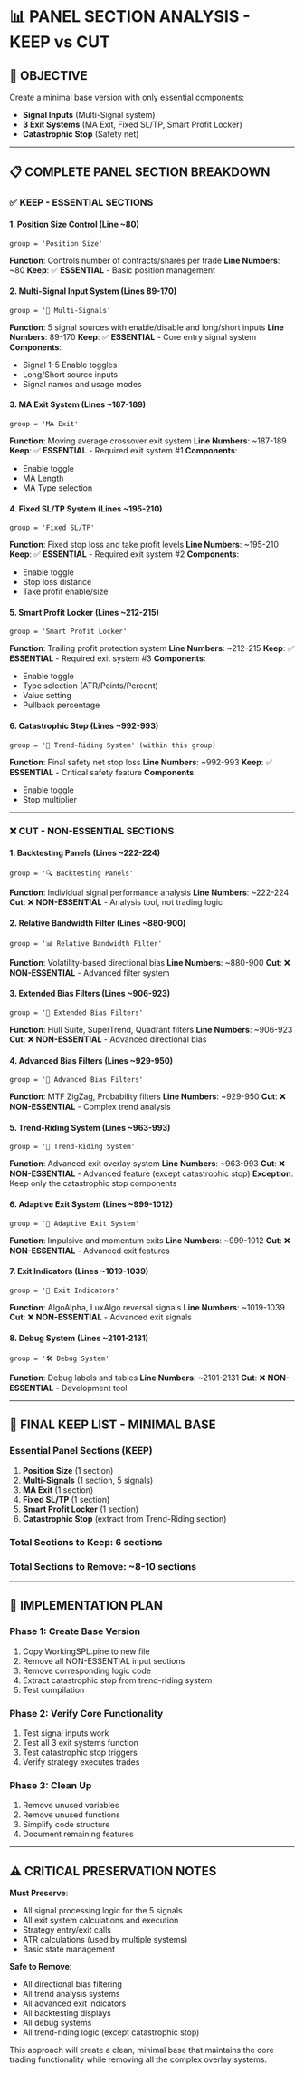 # 📊 PANEL SECTION ANALYSIS - KEEP vs CUT

## 🎯 **OBJECTIVE**
Create a minimal base version with only essential components:
- **Signal Inputs** (Multi-Signal system)
- **3 Exit Systems** (MA Exit, Fixed SL/TP, Smart Profit Locker)  
- **Catastrophic Stop** (Safety net)

---

## 📋 **COMPLETE PANEL SECTION BREAKDOWN**

### ✅ **KEEP - ESSENTIAL SECTIONS**

#### **1. Position Size Control (Line ~80)**
```pinescript
group = 'Position Size'
```
**Function**: Controls number of contracts/shares per trade
**Line Numbers**: ~80
**Keep**: ✅ **ESSENTIAL** - Basic position management

#### **2. Multi-Signal Input System (Lines 89-170)**
```pinescript
group = '🔄 Multi-Signals'
```
**Function**: 5 signal sources with enable/disable and long/short inputs
**Line Numbers**: 89-170
**Keep**: ✅ **ESSENTIAL** - Core entry signal system
**Components**:
- Signal 1-5 Enable toggles
- Long/Short source inputs  
- Signal names and usage modes

#### **3. MA Exit System (Lines ~187-189)**
```pinescript
group = 'MA Exit'
```
**Function**: Moving average crossover exit system
**Line Numbers**: ~187-189
**Keep**: ✅ **ESSENTIAL** - Required exit system #1
**Components**:
- Enable toggle
- MA Length
- MA Type selection

#### **4. Fixed SL/TP System (Lines ~195-210)**
```pinescript
group = 'Fixed SL/TP'
```
**Function**: Fixed stop loss and take profit levels
**Line Numbers**: ~195-210  
**Keep**: ✅ **ESSENTIAL** - Required exit system #2
**Components**:
- Enable toggle
- Stop loss distance
- Take profit enable/size

#### **5. Smart Profit Locker (Lines ~212-215)**
```pinescript
group = 'Smart Profit Locker'
```
**Function**: Trailing profit protection system
**Line Numbers**: ~212-215
**Keep**: ✅ **ESSENTIAL** - Required exit system #3
**Components**:
- Enable toggle
- Type selection (ATR/Points/Percent)
- Value setting
- Pullback percentage

#### **6. Catastrophic Stop (Lines ~992-993)**
```pinescript
group = '🎯 Trend-Riding System' (within this group)
```
**Function**: Final safety net stop loss
**Line Numbers**: ~992-993
**Keep**: ✅ **ESSENTIAL** - Critical safety feature
**Components**:
- Enable toggle
- Stop multiplier

---

### ❌ **CUT - NON-ESSENTIAL SECTIONS**

#### **1. Backtesting Panels (Lines ~222-224)**
```pinescript
group = '🔍 Backtesting Panels'
```
**Function**: Individual signal performance analysis
**Line Numbers**: ~222-224
**Cut**: ❌ **NON-ESSENTIAL** - Analysis tool, not trading logic

#### **2. Relative Bandwidth Filter (Lines ~880-900)**
```pinescript
group = '📊 Relative Bandwidth Filter'
```
**Function**: Volatility-based directional bias
**Line Numbers**: ~880-900
**Cut**: ❌ **NON-ESSENTIAL** - Advanced filter system

#### **3. Extended Bias Filters (Lines ~906-923)**
```pinescript
group = '🎯 Extended Bias Filters'
```
**Function**: Hull Suite, SuperTrend, Quadrant filters
**Line Numbers**: ~906-923
**Cut**: ❌ **NON-ESSENTIAL** - Advanced directional bias

#### **4. Advanced Bias Filters (Lines ~929-950)**
```pinescript
group = '🎯 Advanced Bias Filters'
```
**Function**: MTF ZigZag, Probability filters
**Line Numbers**: ~929-950
**Cut**: ❌ **NON-ESSENTIAL** - Complex trend analysis

#### **5. Trend-Riding System (Lines ~963-993)**
```pinescript
group = '🎯 Trend-Riding System'
```
**Function**: Advanced exit overlay system
**Line Numbers**: ~963-993
**Cut**: ❌ **NON-ESSENTIAL** - Advanced feature (except catastrophic stop)
**Exception**: Keep only the catastrophic stop components

#### **6. Adaptive Exit System (Lines ~999-1012)**
```pinescript
group = '🎯 Adaptive Exit System'
```
**Function**: Impulsive and momentum exits
**Line Numbers**: ~999-1012
**Cut**: ❌ **NON-ESSENTIAL** - Advanced exit features

#### **7. Exit Indicators (Lines ~1019-1039)**
```pinescript
group = '🚨 Exit Indicators'
```
**Function**: AlgoAlpha, LuxAlgo reversal signals
**Line Numbers**: ~1019-1039
**Cut**: ❌ **NON-ESSENTIAL** - Advanced exit signals

#### **8. Debug System (Lines ~2101-2131)**
```pinescript
group = '🛠️ Debug System'
```
**Function**: Debug labels and tables
**Line Numbers**: ~2101-2131
**Cut**: ❌ **NON-ESSENTIAL** - Development tool

---

## 📝 **FINAL KEEP LIST - MINIMAL BASE**

### **Essential Panel Sections (KEEP)**
1. **Position Size** (1 section)
2. **Multi-Signals** (1 section, 5 signals)
3. **MA Exit** (1 section)
4. **Fixed SL/TP** (1 section)
5. **Smart Profit Locker** (1 section)
6. **Catastrophic Stop** (extract from Trend-Riding section)

### **Total Sections to Keep**: 6 sections
### **Total Sections to Remove**: ~8-10 sections

---

## 🎯 **IMPLEMENTATION PLAN**

### **Phase 1: Create Base Version**
1. Copy WorkingSPL.pine to new file
2. Remove all NON-ESSENTIAL input sections
3. Remove corresponding logic code
4. Extract catastrophic stop from trend-riding system
5. Test compilation

### **Phase 2: Verify Core Functionality**
1. Test signal inputs work
2. Test all 3 exit systems function
3. Test catastrophic stop triggers
4. Verify strategy executes trades

### **Phase 3: Clean Up**
1. Remove unused variables
2. Remove unused functions
3. Simplify code structure
4. Document remaining features

---

## ⚠️ **CRITICAL PRESERVATION NOTES**

**Must Preserve**:
- All signal processing logic for the 5 signals
- All exit system calculations and execution
- Strategy entry/exit calls
- ATR calculations (used by multiple systems)
- Basic state management

**Safe to Remove**:
- All directional bias filtering
- All trend analysis systems
- All advanced exit indicators
- All backtesting displays
- All debug systems
- All trend-riding logic (except catastrophic stop)

This approach will create a clean, minimal base that maintains the core trading functionality while removing all the complex overlay systems.
